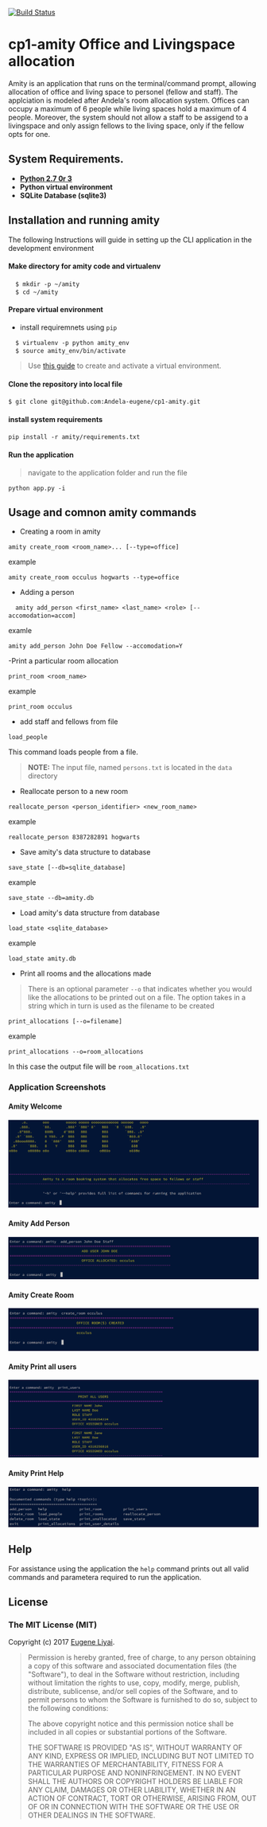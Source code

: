 [![Build Status](https://travis-ci.org/Andela-eugene/cp1-amity.svg?branch=master)](https://travis-ci.org/Andela-eugene/cp1-amity)
# cp1-amity Office and Livingspace allocation

Amity is an application that runs on the terminal/command prompt, allowing allocation of office and living space to personel (fellow and staff). The applciation is modeled after Andela's room allocation system. Offices can occupy a maximum of 6 people while living spaces hold a maximum of 4 people. Moreover, the system should not allow a staff to be assigend to a livingspace and only assign fellows to the living space, only if the fellow opts for one.

## System Requirements.
  - **[Python 2.7 0r 3](https://www.python.org/)**
  - **Python virtual environment**
  - **SQLite Database (sqlite3)**
  
## Installation and running amity

The following Instructions will guide in setting up the CLI application in the development environment

#### Make directory for amity code and virtualenv

```
  $ mkdir -p ~/amity
  $ cd ~/amity
```

#### Prepare virtual environment
  - install requiremnets using `pip`
```
  $ virtualenv -p python amity_env
  $ source amity_env/bin/activate
```

> Use [this guide](http://docs.python-guide.org/en/latest/dev/virtualenvs/) to create and activate a virtual environment.

#### Clone the repository into local file
```
$ git clone git@github.com:Andela-eugene/cp1-amity.git
```

#### install system requirements

```
pip install -r amity/requirements.txt
```

#### Run the application

> navigate to the application folder and run the file
```
python app.py -i
```
## Usage and comnon amity commands

  - Creating a room in amity
  ```
  amity create_room <room_name>... [--type=office]
  ```
 example
 
 ```
 amity create_room occulus hogwarts --type=office
 ```
     
  - Adding a person
  
  ```
    amity add_person <first_name> <last_name> <role> [--accomodation=accom]
  ```
  
  examle
  
  ```
  amity add_person John Doe Fellow --accomodation=Y
  ```
  
  -Print a particular room allocation
  
  ```
  print_room <room_name>
  ```
  example
  
  ```
  print_room occulus
  ```
    
  - add staff and fellows from file
  
  ```
  load_people
  ```
  This command loads people from a file.
  > **NOTE:** The input file, named `persons.txt` is located in the `data` directory
  
  - Reallocate person to a new room
  
  ```
  reallocate_person <person_identifier> <new_room_name>
  ```
  example
  
  ```
  reallocate_person 8387282891 hogwarts
  ```
  - Save amity's data structure to database
  
  ```
  save_state [--db=sqlite_database]
  ```
  example
  ```
  save_state --db=amity.db
  ```
  
  - Load amity's data structure from database
  ```
  load_state <sqlite_database>
  ```
  example
  ```
  load_state amity.db
  ```
  
  - Print all rooms and the allocations made
  > There is an optional parameter `--o` that indicates whether you would like the allocations to be printed out on a file. The option takes in a string which in turn is used as the filename to be created
  ```
  print_allocations [--o=filename]
  ```
  example
  ```
  print_allocations --o=room_allocations
  ```
  In this case the output file will be `room_allocations.txt`

### Application Screenshots

#### Amity Welcome
![Screenshot of Welcome](https://github.com/Andela-eugene/cp1-amity/blob/master/amity/designs/AmityWelcomeScreen.png "Welcome")

#### Amity Add Person
![Screenshot of Add Person](https://github.com/Andela-eugene/cp1-amity/blob/master/amity/designs/AddPerson.png "Add Person")

#### Amity Create Room
![Screenshot of Create Room](https://github.com/Andela-eugene/cp1-amity/blob/master/amity/designs/CreateRoom.png "Add Person")

#### Amity Print all users
![Screenshot of Print all users](https://github.com/Andela-eugene/cp1-amity/blob/master/amity/designs/PrintAllUsers.png "Add Person")

#### Amity Print Help
![Screenshot of Print all users](https://github.com/Andela-eugene/cp1-amity/blob/master/amity/designs/Help.png "Add Person")


## Help

For assistance using the application the `help` command prints out all valid commands and parametera required to run the application.


## License

### The MIT License (MIT)

Copyright (c) 2017 [Eugene Liyai](https://github.com/Andela-eugene).

> Permission is hereby granted, free of charge, to any person obtaining a copy
> of this software and associated documentation files (the "Software"), to deal
> in the Software without restriction, including without limitation the rights
> to use, copy, modify, merge, publish, distribute, sublicense, and/or sell
> copies of the Software, and to permit persons to whom the Software is
> furnished to do so, subject to the following conditions:
>
> The above copyright notice and this permission notice shall be included in
> all copies or substantial portions of the Software.
>
> THE SOFTWARE IS PROVIDED "AS IS", WITHOUT WARRANTY OF ANY KIND, EXPRESS OR
> IMPLIED, INCLUDING BUT NOT LIMITED TO THE WARRANTIES OF MERCHANTABILITY,
> FITNESS FOR A PARTICULAR PURPOSE AND NONINFRINGEMENT. IN NO EVENT SHALL THE
> AUTHORS OR COPYRIGHT HOLDERS BE LIABLE FOR ANY CLAIM, DAMAGES OR OTHER
> LIABILITY, WHETHER IN AN ACTION OF CONTRACT, TORT OR OTHERWISE, ARISING FROM,
> OUT OF OR IN CONNECTION WITH THE SOFTWARE OR THE USE OR OTHER DEALINGS IN
> THE SOFTWARE.
